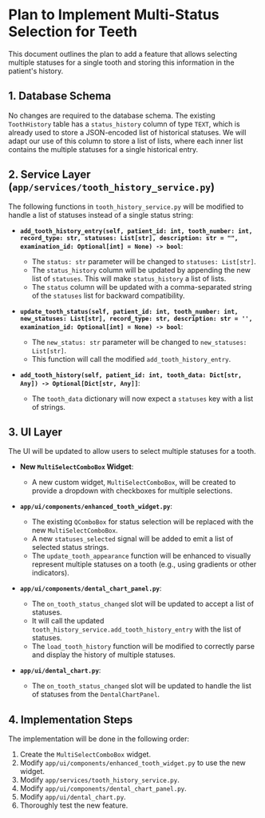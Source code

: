 # Plan to Implement Multi-Status Selection for Teeth

This document outlines the plan to add a feature that allows selecting multiple statuses for a single tooth and storing this information in the patient's history.

## 1. Database Schema

No changes are required to the database schema. The existing `ToothHistory` table has a `status_history` column of type `TEXT`, which is already used to store a JSON-encoded list of historical statuses. We will adapt our use of this column to store a list of lists, where each inner list contains the multiple statuses for a single historical entry.

## 2. Service Layer (`app/services/tooth_history_service.py`)

The following functions in `tooth_history_service.py` will be modified to handle a list of statuses instead of a single status string:

-   **`add_tooth_history_entry(self, patient_id: int, tooth_number: int, record_type: str, statuses: List[str], description: str = "", examination_id: Optional[int] = None) -> bool`**:
    -   The `status: str` parameter will be changed to `statuses: List[str]`.
    -   The `status_history` column will be updated by appending the new list of `statuses`. This will make `status_history` a list of lists.
    -   The `status` column will be updated with a comma-separated string of the `statuses` list for backward compatibility.

-   **`update_tooth_status(self, patient_id: int, tooth_number: int, new_statuses: List[str], record_type: str, description: str = '', examination_id: Optional[int] = None) -> bool`**:
    -   The `new_status: str` parameter will be changed to `new_statuses: List[str]`.
    -   This function will call the modified `add_tooth_history_entry`.

-   **`add_tooth_history(self, patient_id: int, tooth_data: Dict[str, Any]) -> Optional[Dict[str, Any]]`**:
    -   The `tooth_data` dictionary will now expect a `statuses` key with a list of strings.

## 3. UI Layer

The UI will be updated to allow users to select multiple statuses for a tooth.

-   **New `MultiSelectComboBox` Widget**:
    -   A new custom widget, `MultiSelectComboBox`, will be created to provide a dropdown with checkboxes for multiple selections.

-   **`app/ui/components/enhanced_tooth_widget.py`**:
    -   The existing `QComboBox` for status selection will be replaced with the new `MultiSelectComboBox`.
    -   A new `statuses_selected` signal will be added to emit a list of selected status strings.
    -   The `update_tooth_appearance` function will be enhanced to visually represent multiple statuses on a tooth (e.g., using gradients or other indicators).

-   **`app/ui/components/dental_chart_panel.py`**:
    -   The `on_tooth_status_changed` slot will be updated to accept a list of statuses.
    -   It will call the updated `tooth_history_service.add_tooth_history_entry` with the list of statuses.
    -   The `load_tooth_history` function will be modified to correctly parse and display the history of multiple statuses.

-   **`app/ui/dental_chart.py`**:
    -   The `on_tooth_status_changed` slot will be updated to handle the list of statuses from the `DentalChartPanel`.

## 4. Implementation Steps

The implementation will be done in the following order:

1.  Create the `MultiSelectComboBox` widget.
2.  Modify `app/ui/components/enhanced_tooth_widget.py` to use the new widget.
3.  Modify `app/services/tooth_history_service.py`.
4.  Modify `app/ui/components/dental_chart_panel.py`.
5.  Modify `app/ui/dental_chart.py`.
6.  Thoroughly test the new feature.